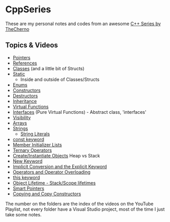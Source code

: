 # CppSeries

These are my personal notes and codes from an awesome [C++ Series by TheCherno](https://www.youtube.com/watch?v=18c3MTX0PK0&list=PLlrATfBNZ98dudnM48yfGUldqGD0S4FFb)

## Topics & Videos

* [Pointers](016-Pointers/Pointers.md)
* [References](017-References/References.md)
* [Classes](018-Classes/Classes.md) (and a little bit of Structs)
* [Static](021-Static/Static.md)
  * Inside and outside of Classes/Structs
* [Enums](024-Enums/Enums.md)
* [Constructors](025-Constructors/Constructors.md)
* [Destructors](026-Destructors/Destructors.md)
* [Inheritance](027-Inheritance/Inheritance.md)
* [Virtual Functions](028-VirtualFunctions/VirtualFunctions.md)
* [Interfaces](029-Interfaces/Interfaces.md) (Pure Virtual Functions) - Abstract class, 'interfaces'
* [Visibility](030-Visibility/Visibility.md)
* [Arrays](031-Arrays/Arrays.md)
* [Strings](032-Strings/Strings.md)
  * [String Literals](032-Strings/StringLiterals.md)
* [const keyword](034-Const/Const.md)
* [Member Initializer Lists](036-MemberInitializerLists/MemberInitializerLists.md)
* [Ternary Operators](037-TernaryOperators/TernaryOperators.md)
* [Create/Instantiate Objects](038-InstantiateObjects/InstantiateObjects.md) Heap vs Stack
* [New Keyword](039-NewKeyword/NewKeyword.md)
* [Implicit Conversion and the Explicit Keyword](./040-ImplicitExplicit/ImplicitExplicit.md)
* [Operators and Operator Overloading](041-OperatorOverloading/OperatorOverloading.md)
* [this keyword](042-ThisKeyword/ThisKeyword.md)
* [Object Lifetime - Stack/Scope lifetimes](043-ObjectLifetime/ObjectLifetime.md)
* [Smart Pointers](044-SmartPointers/SmartPointers.md)
* [Copying and Copy Constructors](045-CopyingAndCopyingConstructors/CopyingAndCopyingConstructors.md)

The number on the folders are the index of the videos on the YouTube Playlist, not every folder have a Visual Studio project, most of the time I just take some notes.